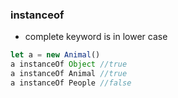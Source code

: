 ### instanceof
- complete keyword is in lower case
```js
let a = new Animal()
a instanceOf Object //true
a instanceOf Animal //true
a instanceOf People //false
```
